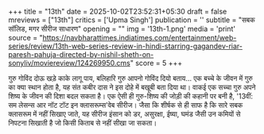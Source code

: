 +++
title = "13th"
date = 2025-10-02T23:52:31+05:30
draft = false
mreviews = ["13th"]
critics = ['Upma Singh']
publication = ''
subtitle = "सबक सॉलिड, मगर सीरीज साधारण"
opening = ""
img = '13th-1.png'
media = 'print'
source = "https://navbharattimes.indiatimes.com/entertainment/web-series/review/13th-web-series-review-in-hindi-starring-gagandev-riar-paresh-pahuja-directed-by-nishil-sheth-on-sonyliv/moviereview/124269950.cms"
score = 5
+++

गुरु गोविंद दोऊ खड़े काके लागू पाय, बलिहारि गुरु आपनो गोविंद दियो बताय... एक बच्चे के जीवन में गुरु का क्या स्थान होता है, यह संत कबीर दास ने इस दोहे में बखूबी बता दिया था। वाकई एक सच्चा गुरु अपने शिष्य के जीवन की दिशा बदल सकता है। एक ऐसी ही गुरु-शिष्य की जोड़ी की कहानी पर बनी है, '13वीं: सम लेसन्स आर नॉट टॉट इन क्लासरूम्स'वेब सीरीज। जैसा कि शीर्षक से ही साफ है कि सारे सबक क्लासरूम में नहीं सिखाए जाते, यह सीरीज इंसान को डर, असुरक्षा, ईष्या, घमंड जैसी उन कमियों से निपटना सिखाती है जो किसी किताब से नहीं सीखा जा सकता।
